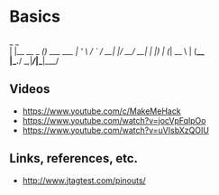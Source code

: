 # Basics
 _               _          
| |__   __ _ ___(_) ___ ___ 
| '_ \ / _` / __| |/ __/ __|
| |_) | (_| \__ \ | (__\__ \
|_.__/ \__,_|___/_|\___|___/
                            
## Videos
* https://www.youtube.com/c/MakeMeHack
* https://www.youtube.com/watch?v=jocVpFqlpOo
* https://www.youtube.com/watch?v=uVIsbXzQOIU

## Links, references, etc.
* http://www.jtagtest.com/pinouts/
